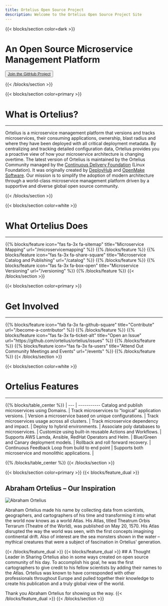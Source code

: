 ```yaml
---
title: Ortelius Open Source Project
description: Welcome to the Ortelius Open Source Project Site
---
```


{{< blocks/section color=dark >}}
<div class="col-12">
<h1 class="text-center">An Open Source Microservice Management Platform</h1>
<div id="home-github">
<p><button><a href="https://github.com/ortelius/ortelius"><span>Join the GitHub Project</span></a></button></p>
</div>
</div>
{{< /blocks/section >}}

{{< blocks/section color=primary >}}
<div class="col-12">
<h1 class="text-center">What is Ortelius?</h1>
<hr>
</div>

Ortelius is a microservice management platform that versions and tracks microservices, their consuming applications, ownership, blast radius and where they have been deployed with all critical deployment metadata.  By centralizing and tracking detailed configuration data, Ortelius provides you a proactive view of how your microservice architecture is changing overtime. The latest version of Ortelius is maintained by the Ortelius Community managed by the [Continuous Delivery Foundation](http://cd.foundation/) (Linux Foundation).  It was originally created by [DeployHub](https://www.deployhub.com/) and [OpenMake Software](https://www.openmakesoftware.com). Our mission is to simplify the adoption of modern architecture through a world-class microservice management platform driven by a supportive and diverse global open source community.
<p></p>
{{< /blocks/section >}}

{{< blocks/section color=white >}}
<div class="col-12">
<h1 class="text-center">What Ortelius Does</h1>
<hr>
<p></p>
</div>
{{% blocks/feature icon="fas fa-3x fa-sitemap" title="Microservice Mapping" url="/microservicemapping" %}}
{{% /blocks/feature %}}
{{% blocks/feature icon="fas fa-3x fa-share-square" title="Microservice Catalog and Publishing" url="/catalog" %}}
{{% /blocks/feature %}}
{{% blocks/feature icon="fas fa-3x fa-box-open" title="Microservice Versioning" url="/versioning" %}}
{{% /blocks/feature %}}
{{< /blocks/section >}}

{{< blocks/section color=primary >}}
<div class="col-12">
<h1 class="text-center">Get Involved</h1>
<hr>
<p></p>
</div>
{{% blocks/feature icon="fab fa-3x fa-github-square" title="Contribute" url="/become-a-contributor" %}}
{{% /blocks/feature %}}
{{% blocks/feature icon="fas fa-3x fa-ticket-alt" title="Open an Issue" url="https://github.com/ortelius/ortelius/issues" %}}
{{% /blocks/feature %}}
{{% blocks/feature icon="fas fa-3x fa-users" title="Attend Out Community Meetings and Events" url="/events" %}}
{{% /blocks/feature %}}
{{< /blocks/section >}}

{{< blocks/section color=white >}}
<div class="col-12">
<h1 class="text-center">Ortelius Features</h1>
<hr>
<p></p>
</div>

{{% blocks/table_center %}}
 | 
--- | ----------- 
Catalog and publish microservices using Domains. | <i class="fas fa-3x fa-check-square"></i>
Track microservices to “logical” application versions. | <i class="fas fa-3x fa-check-square"></i>
Version a microservice based on unique configurations. | <i class="fas fa-3x fa-check-square"></i>
Track microservices usage across all clusters. | <i class="fas fa-3x fa-check-square"></i>
Track microservice dependency and impact. | <i class="fas fa-3x fa-check-square"></i>
Deploy to hybrid environments. | <i class="fas fa-3x fa-check-square"></i>
Associate poly databases to microservices. | <i class="fas fa-3x fa-check-square"></i>
Customize using built-in reusable Actions and Workflows. | <i class="fas fa-3x fa-check-square"></i>
Supports AWS Lamda,  Ansible, RedHat Operators and Helm. | <i class="fas fa-3x fa-check-square"></i>
Blue/Green and Canary deployment models. | <i class="fas fa-3x fa-check-square"></i>
Rollback and roll forward recovery. | <i class="fas fa-3x fa-check-square"></i>
Continuous Feedback Loop from build to end point | <i class="fas fa-3x fa-check-square"></i>
Supports both microservice and monolithic applications. | <i class="fas fa-3x fa-check-square"></i>

{{% /blocks/table_center %}}
{{< /blocks/section >}}

{{< blocks/section color=primary >}}
{{< blocks/feature_dual >}}
## Abraham Ortelius – Our Inspiration

<div class="wrapdiv">
<img class="wrapdiv_image" src="images/abrahamortelius.jpg" alt="Abraham Ortelius" />
<p class="wrapdiv_text">Abraham Ortelius made his name by collecting data from scientists, geographers, and cartographers of his time and transforming it into what the world now knows as a world Atlas. His Atlas, titled Theatrum Orbis Terrarum (Theatre of the World), was published on May 20, 1570. His Atlas disrupted the way the world was seen, with the first concepts imagining continental drift. Also of interest are the sea monsters shown in the water – mythical creatures that were a subject of fascination in Ortelius’ generation.</p>
</div>
{{< /blocks/feature_dual >}}
{{< blocks/feature_dual >}}
## A Thought Leader in Sharing
Ortelius also in some ways created on open source community of his day. To accomplish his goal, he was the first cartographers to give credit to his fellow scientists by adding their names to the Atlas. Ortelius was known to have corresponded with other professionals throughout Europe and pulled together their knowledge to create his publication and a truly global view of the world.

Thank you Abraham Ortelius for showing us the way.
{{< /blocks/feature_dual >}}
{{< /blocks/section >}}